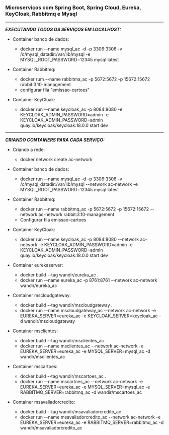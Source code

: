 ### Microserviços com Spring Boot, Spring Cloud, Eureka, KeyCloak, Rabbitmq e Mysql
---

***EXECUTANDO TODOS OS SERVIÇOS EM LOCALHOST:***

* Container banco de dados:
   * docker run --name mysql_ac -d -p 3306:3306 -v /c/mysql_datadir:/var/lib/mysql -e MYSQL_ROOT_PASSWORD=12345 mysql:latest

* Container Rabbitmq:
    * docker rum --name rabbitma_ac -p 5672:5672 -p 15672:15672 rabbit:3.10-management
    * configurar fila "emissao-cartoes"
  
* Container KeyCloak:
    * docker run --name keycloak_ac -p 8084:8080 -e KEYCLOAK_ADMIN_PASSWORD=admin -e KEYCLOAK_ADMIN_PASSWORD=admin quay.io/keycloak/keycloak:18.0.0 start dev
    
--- 

***CRIANDO CONTAINERS PARA CADA SERVIÇO:***

  * Criando a rede: 
    * docker network create ac-network
  
  * Container banco de dados:
    * docker run --name mysql_ac -d -p 3306:3306 -v /c/mysql_datadir:/var/lib/mysql --network ac-network -e MYSQL_ROOT_PASSWORD=12345 mysql:latest

  * Container Rabbitmq:
    * docker run --name rabbitmq_ac -p 5672:5672 -p 15672:15672  --network ac-network rabbit:3.10-management
    * Configurar fila emissao-cartoes
  
  * Container KeyCloak:
    * docker run --name keycloak_ac -p 8084:8080 --network ac-network -e KEYCLOAK_ADMIN_PASSWORD=admin -e KEYCLOAK_ADMIN_PASSWORD=admin quay.io/keycloak/keycloak:18.0.0 start dev
    
  * Container eurekaserver:
    * docker build --tag wandir/eureka_ac .
    * docker run --name eureka_ac -p 8761:8761 --network ac-network wandir/eureka_ac
    
  * Container mscloudgateway:
    * docker build --tag wandir/mscloudgateway .
    * docker run --name mscloudgateway_ac --network ac-network -e EUREKA_SERVER=eureka_ac  -e KEYCLOAK_SERVER=keycloak_ac -d wandir/mscloudgateway  
  
  * Container msclientes:
    * docker build --tag wandir/msclientes_ac .
    * docker run --name msclientes_ac --network ac-network -e EUREKA_SERVER=eureka_ac  -e MYSQL_SERVER=mysql_ac -d wandir/msclientes_ac   

  * Container mscartoes:
    * docker build --tag wandir/mscartoes_ac .
    * docker run --name mscartoes_ac --network ac-network -e EUREKA_SERVER=eureka_ac  -e MYSQL_SERVER=mysql_ac -e RABBITMQ_SERVER=rabbitmq_ac -d wandir/mscartoes_ac 

  * Container msavaliadorcredito:
    * docker build --tag wandir/msavaliadorcredito_ac .
    * docker run --name msavaliadorcredito_ac --network ac-network -e EUREKA_SERVER=eureka_ac -e RABBITMQ_SERVER=rabbitmq_ac -d wandir/msavaliadorcredito_ac    
  
